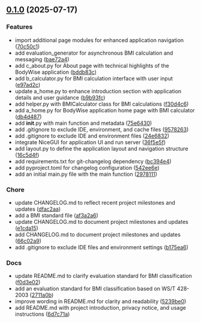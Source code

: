 <!-- insertion marker -->
<a name="0.1.0"></a>

## [0.1.0](https://github.com///compare/29781119bc4a078e3c0d9b472db78f9b4437338c...0.1.0) (2025-07-17)

### Features

- import additional page modules for enhanced application navigation ([70c50c1](https://github.com///commit/70c50c19e29d1d4a1b62fba27cab48d086278ce5))
- add evaluation_generator for asynchronous BMI calculation and messaging ([bae72a4](https://github.com///commit/bae72a4d7d3c687af03515dda88d358d5ed28c60))
- add c_about.py for About page with technical highlights of the BodyWise application ([bddb83c](https://github.com///commit/bddb83c6f31a2208ca70ee7e0109be0f3371d52c))
- add b_calculator.py for BMI calculation interface with user input ([e97ad2c](https://github.com///commit/e97ad2c174b820457209f23a09a149df7a88bf68))
- update a_home.py to enhance introduction section with application details and user guidance ([b9b93fc](https://github.com///commit/b9b93fcf9cd57b2247ec857ccba6c828dc8ae723))
- add helper.py with BMICalculator class for BMI calculations ([f30d4c6](https://github.com///commit/f30d4c6bd55f144a01784a1b3dd22d121d00bfc6))
- add a_home.py for BodyWise application home page with BMI calculator ([db4d487](https://github.com///commit/db4d487b856255e16806cc81d68c54d359df978f))
- add __init__.py with main function and metadata ([75e6430](https://github.com///commit/75e64303c5e248e7f2ab8cd988844c2210338480))
- add .gitignore to exclude IDE, environment, and cache files ([9578263](https://github.com///commit/9578263d1a2c48ddc62892e87f863a74244059ca))
- add .gitignore to exclude IDE and environment files ([24e6832](https://github.com///commit/24e68320cb62311449974cc9128810f71e293b09))
- integrate NiceGUI for application UI and run server ([36f5e5f](https://github.com///commit/36f5e5f6535d065658062449875a4bf671b5eb3d))
- add layout.py to define the application layout and navigation structure ([16c5d4f](https://github.com///commit/16c5d4fa693ee2d48727067504fda0617eebceb7))
- add requirements.txt for git-changelog dependency ([bc394e4](https://github.com///commit/bc394e4b66ad20c7cb7de63430848124b3263f3f))
- add pyproject.toml for changelog configuration ([542ee6e](https://github.com///commit/542ee6e0bf75dfffef51304f244365ee9a82195c))
- add an initial main.py file with the main function ([2978111](https://github.com///commit/29781119bc4a078e3c0d9b472db78f9b4437338c))

### Chore

- update CHANGELOG.md to reflect recent project milestones and updates ([dfac2aa](https://github.com///commit/dfac2aa03d46e4076139d9395ac0d979c8e137ec))
- add a BMI standard file ([af3a2a6](https://github.com///commit/af3a2a63977117d420994055602f1a8eb504e349))
- update CHANGELOG.md to document project milestones and updates ([e1cda15](https://github.com///commit/e1cda15f825979027e2457fdeb597b9629df7e9c))
- add CHANGELOG.md to document project milestones and updates ([66c02a9](https://github.com///commit/66c02a9bc567080e116bfb00911173c904ab695e))
- add .gitignore to exclude IDE files and environment settings ([b175ea6](https://github.com///commit/b175ea6a824e80fa7156ecf2273d4002dadca3b2))

### Docs

- update README.md to clarify evaluation standard for BMI classification ([f0d3e02](https://github.com///commit/f0d3e023304f8f611522bc7c1097f676ab53e28e))
- add an evaluation standard for BMI classification based on WS/T 428-2003 ([2711a0b](https://github.com///commit/2711a0b12fc33d58929f89687e0702edfa716290))
- improve wording in README.md for clarity and readability ([5239be0](https://github.com///commit/5239be094fbd76ffcfd7051bf76855f168425456))
- add README.md with project introduction, privacy notice, and usage instructions ([6d7c71a](https://github.com///commit/6d7c71ab443ab5c2f9a6edc73ee02b40c0996d04))

